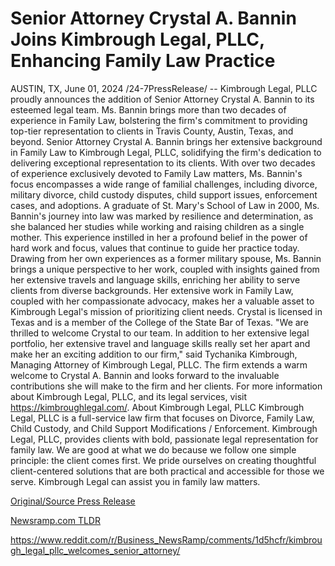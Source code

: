 # Senior Attorney Crystal A. Bannin Joins Kimbrough Legal, PLLC, Enhancing Family Law Practice

AUSTIN, TX, June 01, 2024 /24-7PressRelease/ -- Kimbrough Legal, PLLC proudly announces the addition of Senior Attorney Crystal A. Bannin to its esteemed legal team. Ms. Bannin brings more than two decades of experience in Family Law, bolstering the firm's commitment to providing top-tier representation to clients in Travis County, Austin, Texas, and beyond.  Senior Attorney Crystal A. Bannin brings her extensive background in Family Law to Kimbrough Legal, PLLC, solidifying the firm's dedication to delivering exceptional representation to its clients. With over two decades of experience exclusively devoted to Family Law matters, Ms. Bannin's focus encompasses a wide range of familial challenges, including divorce, military divorce, child custody disputes, child support issues, enforcement cases, and adoptions.  A graduate of St. Mary's School of Law in 2000, Ms. Bannin's journey into law was marked by resilience and determination, as she balanced her studies while working and raising children as a single mother. This experience instilled in her a profound belief in the power of hard work and focus, values that continue to guide her practice today. Drawing from her own experiences as a former military spouse, Ms. Bannin brings a unique perspective to her work, coupled with insights gained from her extensive travels and language skills, enriching her ability to serve clients from diverse backgrounds.  Her extensive work in Family Law, coupled with her compassionate advocacy, makes her a valuable asset to Kimbrough Legal's mission of prioritizing client needs. Crystal is licensed in Texas and is a member of the College of the State Bar of Texas.  "We are thrilled to welcome Crystal to our team. In addition to her extensive legal portfolio, her extensive travel and language skills really set her apart and make her an exciting addition to our firm," said Tychanika Kimbrough, Managing Attorney of Kimbrough Legal, PLLC.  The firm extends a warm welcome to Crystal A. Bannin and looks forward to the invaluable contributions she will make to the firm and her clients. For more information about Kimbrough Legal, PLLC, and its legal services, visit https://kimbroughlegal.com/.  About Kimbrough Legal, PLLC  Kimbrough Legal, PLLC is a full-service law firm that focuses on Divorce, Family Law, Child Custody, and Child Support Modifications / Enforcement. Kimbrough Legal, PLLC, provides clients with bold, passionate legal representation for family law. We are good at what we do because we follow one simple principle: the client comes first. We pride ourselves on creating thoughtful client-centered solutions that are both practical and accessible for those we serve. Kimbrough Legal can assist you in family law matters. 

[Original/Source Press Release](https://www.24-7pressrelease.com/press-release/511363/senior-attorney-crystal-a-bannin-joins-kimbrough-legal-pllc-enhancing-family-law-practice)
                    

[Newsramp.com TLDR](None) 

https://www.reddit.com/r/Business_NewsRamp/comments/1d5hcfr/kimbrough_legal_pllc_welcomes_senior_attorney/